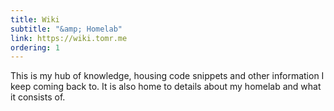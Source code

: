 ```yaml
---
title: Wiki
subtitle: "&amp; Homelab"
link: https://wiki.tomr.me
ordering: 1
---
```


This is my hub of knowledge, housing code snippets and other information I keep coming back to. It is also home to details about my homelab and what it consists of.